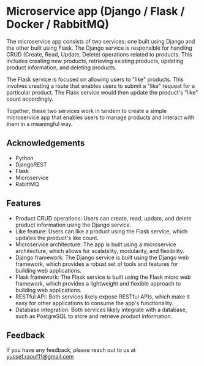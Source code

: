 
# Microservice app (Django / Flask / Docker / RabbitMQ)

The microservice app consists of two services: one built using Django and the other built using Flask. The Django service is responsible for handling CRUD (Create, Read, Update, Delete) operations related to products. This includes creating new products, retrieving existing products, updating product information, and deleting products.

The Flask service is focused on allowing users to "like" products. This involves creating a route that enables users to submit a "like" request for a particular product. The Flask service would then update the product's "like" count accordingly.

Together, these two services work in tandem to create a simple microservice app that enables users to manage products and interact with them in a meaningful way.


## Acknowledgements
 - Python
 - DjangoREST
 - Flask
 - Microservice
 - RabittMQ

 

## Features

- Product CRUD operations: Users can create, read, update, and delete product information using the Django service.
-  Like feature: Users can like a product using the Flask service, which updates the product's like count.
- Microservice architecture: The app is built using a microservice architecture, which allows for scalability, modularity, and flexibility.
- Django framework: The Django service is built using the Django web framework, which provides a robust set of tools and features for building web applications.
- Flask framework: The Flask service is built using the Flask micro web framework, which provides a lightweight and flexible approach to building web applications.
- RESTful API: Both services likely expose RESTful APIs, which make it easy for other applications to consume the app's functionality.
- Database integration: Both services likely integrate with a database, such as PostgreSQL to store and retrieve product information.




## Feedback

If you have any feedback, please reach out to us at yussef.raouf11@gmail.com

